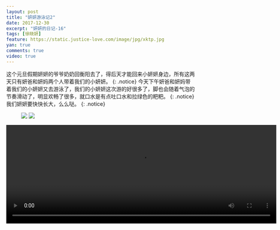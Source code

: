 ```yaml
---
layout: post
title: "妍妍游泳记2"
date: 2017-12-30
excerpt: "妍妍的日记-16"
tags: [徐晓妍]
feature: https://static.justice-love.com/image/jpg/xktp.jpg
yan: true
comments: true
video: true
---
```

这个元旦假期妍妍的爷爷奶奶回衡阳去了，得后天才能回来小妍妍身边，所有这两天只有妍爸和妍妈两个人带着我们的小妍妍。
{: .notice}
今天下午妍爸和妍妈带着我们的小妍妍又去游泳了，我们的小妍妍这次游的好很多了，脚也会随着气泡的节奏滑动了，明显欢畅了很多，就口水是有点吐口水和拉绿色的粑粑。
{: .notice}
我们妍妍要快快长大，么么哒。
{: .notice}
<figure>
    <a href="{{ site.staticUrl }}/yanyan/image/swimming1.JPG"><img src="{{ site.staticUrl }}/yanyan/image/swimming1.JPG" /></a>
    <a href="{{ site.staticUrl }}/yanyan/image/swimming2.JPG"><img src="{{ site.staticUrl }}/yanyan/image/swimming2.JPG" /></a>
</figure>
<video id="my-video" class="video-js vjs-16-9" controls preload="auto" width="722" height="264" data-setup="{}">
    <source src="{{ site.staticUrl }}/yanyan/video/swimming3.mp4" type='video/mp4'>
    <p class="vjs-no-js">
      To view this video please enable JavaScript, and consider upgrading to a web browser that
      <a href="http://videojs.com/html5-video-support/" target="_blank">supports HTML5 video</a>
    </p>
  </video>